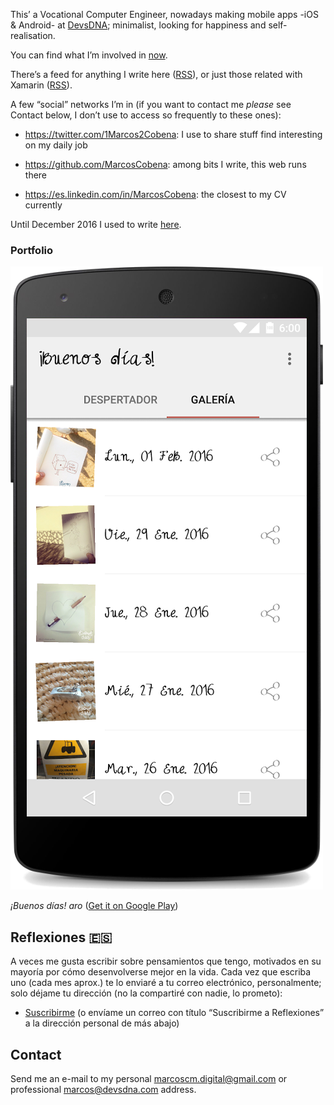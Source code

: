 This’ a Vocational Computer Engineer, nowadays making mobile apps -iOS &
Android- at [DevsDNA](http://devsdna.com); minimalist, looking for happiness and
self-realisation.

You can find what I’m involved in [now](#/now).

There’s a feed for anything I write here ([RSS](feed.xml)), or just those
related with Xamarin ([RSS](feed-xamarin.xml)).

A few “social” networks I’m in (if you want to contact me *please* see Contact
below, I don’t use to access so frequently to these ones):

-   <https://twitter.com/1Marcos2Cobena>: I use to share stuff find interesting
    on my daily job

-   <https://github.com/MarcosCobena>: among bits I write, this web runs there

-   <https://es.linkedin.com/in/MarcosCobena>: the closest to my CV currently

Until December 2016 I used to write [here](http://marcoscobena.wordpress.com).

### Portfolio

![](items/images/BuenosDiasAroScreenshot.png)

*¡Buenos días! aro* ([Get it on Google
Play](https://play.google.com/store/apps/details?id=com.marcoscobena.buenosdiasaro))

Reflexiones 🇪🇸
----------------

A veces me gusta escribir sobre pensamientos que tengo, motivados en su mayoría
por cómo desenvolverse mejor en la vida. Cada vez que escriba uno (cada mes
aprox.) te lo enviaré a tu correo electrónico, personalmente; solo déjame tu
dirección (no la compartiré con nadie, lo prometo):

-   [Suscribirme](mailto:marcoscm.digital@gmail.com?subject=Suscribirme+a+Reflexiones)
    (o envíame un correo con título “Suscribirme a Reflexiones” a la dirección
    personal de más abajo)

Contact
-------

Send me an e-mail to my personal <marcoscm.digital@gmail.com> or professional
<marcos@devsdna.com> address.
